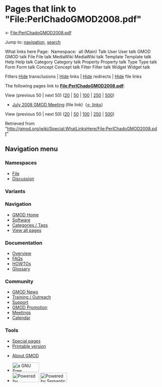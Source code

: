 <div id="mw-page-base" class="noprint">

</div>

<div id="mw-head-base" class="noprint">

</div>

<div id="content" class="mw-body" role="main">

<span id="top"></span>

<div id="mw-js-message" style="display:none;">

</div>



# <span dir="auto">Pages that link to "File:PerlChadoGMOD2008.pdf"</span>

<div id="bodyContent">

<div id="contentSub">

←
[File:PerlChadoGMOD2008.pdf](/wiki/File:PerlChadoGMOD2008.pdf "File:PerlChadoGMOD2008.pdf")

</div>

<div id="jump-to-nav" class="mw-jump">

Jump to: [navigation](#mw-navigation), [search](#p-search)

</div>

<div id="mw-content-text">

What links here Page:  Namespace:  all (Main) Talk User User talk GMOD
GMOD talk File File talk MediaWiki MediaWiki talk Template Template talk
Help Help talk Category Category talk Property Property talk Type Type
talk Form Form talk Concept Concept talk Filter Filter talk Widget
Widget talk

Filters
[Hide](/mediawiki/index.php?title=Special:WhatLinksHere/File:PerlChadoGMOD2008.pdf&hidetrans=1 "Special:WhatLinksHere/File:PerlChadoGMOD2008.pdf")
transclusions \|
[Hide](/mediawiki/index.php?title=Special:WhatLinksHere/File:PerlChadoGMOD2008.pdf&hidelinks=1 "Special:WhatLinksHere/File:PerlChadoGMOD2008.pdf")
links \|
[Hide](/mediawiki/index.php?title=Special:WhatLinksHere/File:PerlChadoGMOD2008.pdf&hideredirs=1 "Special:WhatLinksHere/File:PerlChadoGMOD2008.pdf")
redirects \|
[Hide](/mediawiki/index.php?title=Special:WhatLinksHere/File:PerlChadoGMOD2008.pdf&hideimages=1 "Special:WhatLinksHere/File:PerlChadoGMOD2008.pdf")
file links

The following pages link to
**[File:PerlChadoGMOD2008.pdf](/wiki/File:PerlChadoGMOD2008.pdf "File:PerlChadoGMOD2008.pdf")**:

View (previous 50 \| next 50)
([20](/mediawiki/index.php?title=Special:WhatLinksHere/File:PerlChadoGMOD2008.pdf&limit=20 "Special:WhatLinksHere/File:PerlChadoGMOD2008.pdf")
\|
[50](/mediawiki/index.php?title=Special:WhatLinksHere/File:PerlChadoGMOD2008.pdf&limit=50 "Special:WhatLinksHere/File:PerlChadoGMOD2008.pdf")
\|
[100](/mediawiki/index.php?title=Special:WhatLinksHere/File:PerlChadoGMOD2008.pdf&limit=100 "Special:WhatLinksHere/File:PerlChadoGMOD2008.pdf")
\|
[250](/mediawiki/index.php?title=Special:WhatLinksHere/File:PerlChadoGMOD2008.pdf&limit=250 "Special:WhatLinksHere/File:PerlChadoGMOD2008.pdf")
\|
[500](/mediawiki/index.php?title=Special:WhatLinksHere/File:PerlChadoGMOD2008.pdf&limit=500 "Special:WhatLinksHere/File:PerlChadoGMOD2008.pdf"))

- [July 2008 GMOD
  Meeting](/wiki/July_2008_GMOD_Meeting "July 2008 GMOD Meeting") (file
  link) ‎ <span class="mw-whatlinkshere-tools">([←
  links](/mediawiki/index.php?title=Special:WhatLinksHere&target=July+2008+GMOD+Meeting "Special:WhatLinksHere"))</span>

View (previous 50 \| next 50)
([20](/mediawiki/index.php?title=Special:WhatLinksHere/File:PerlChadoGMOD2008.pdf&limit=20 "Special:WhatLinksHere/File:PerlChadoGMOD2008.pdf")
\|
[50](/mediawiki/index.php?title=Special:WhatLinksHere/File:PerlChadoGMOD2008.pdf&limit=50 "Special:WhatLinksHere/File:PerlChadoGMOD2008.pdf")
\|
[100](/mediawiki/index.php?title=Special:WhatLinksHere/File:PerlChadoGMOD2008.pdf&limit=100 "Special:WhatLinksHere/File:PerlChadoGMOD2008.pdf")
\|
[250](/mediawiki/index.php?title=Special:WhatLinksHere/File:PerlChadoGMOD2008.pdf&limit=250 "Special:WhatLinksHere/File:PerlChadoGMOD2008.pdf")
\|
[500](/mediawiki/index.php?title=Special:WhatLinksHere/File:PerlChadoGMOD2008.pdf&limit=500 "Special:WhatLinksHere/File:PerlChadoGMOD2008.pdf"))

</div>

<div class="printfooter">

Retrieved from
"<http://gmod.org/wiki/Special:WhatLinksHere/File:PerlChadoGMOD2008.pdf>"

</div>

<div id="catlinks" class="catlinks catlinks-allhidden">

</div>

<div class="visualClear">

</div>

</div>

</div>

<div id="mw-navigation">

## Navigation menu

<div id="mw-head">



<div id="left-navigation">

<div id="p-namespaces" class="vectorTabs" role="navigation"
aria-labelledby="p-namespaces-label">

### Namespaces

- <span id="ca-nstab-image"><a href="/wiki/File:PerlChadoGMOD2008.pdf" accesskey="c"
  title="View the file page [c]">File</a></span>
- <span id="ca-talk"><a
  href="/mediawiki/index.php?title=File_talk:PerlChadoGMOD2008.pdf&amp;action=edit&amp;redlink=1"
  accesskey="t"
  title="Discussion about the content page [t]">Discussion</a></span>

</div>

<div id="p-variants" class="vectorMenu emptyPortlet" role="navigation"
aria-labelledby="p-variants-label">

### 

### Variants[](#)

<div class="menu">

</div>

</div>

</div>

<div id="right-navigation">





</div>



</div>

</div>

</div>

<div id="mw-panel">

<div id="p-logo" role="banner">

<a href="/wiki/Main_Page"
style="background-image: url(http://gmod.org/images/GMOD-cogs.png);"
title="Visit the main page"></a>

</div>

<div id="p-Navigation" class="portal" role="navigation"
aria-labelledby="p-Navigation-label">

### Navigation

<div class="body">

- <span id="n-GMOD-Home">[GMOD Home](/wiki/Main_Page)</span>
- <span id="n-Software">[Software](/wiki/GMOD_Components)</span>
- <span id="n-Categories-.2F-Tags">[Categories /
  Tags](/wiki/Categories)</span>
- <span id="n-View-all-pages">[View all
  pages](/wiki/Special:AllPages)</span>

</div>

</div>

<div id="p-Documentation" class="portal" role="navigation"
aria-labelledby="p-Documentation-label">

### Documentation

<div class="body">

- <span id="n-Overview">[Overview](/wiki/Overview)</span>
- <span id="n-FAQs">[FAQs](/wiki/Category:FAQ)</span>
- <span id="n-HOWTOs">[HOWTOs](/wiki/Category:HOWTO)</span>
- <span id="n-Glossary">[Glossary](/wiki/Glossary)</span>

</div>

</div>

<div id="p-Community" class="portal" role="navigation"
aria-labelledby="p-Community-label">

### Community

<div class="body">

- <span id="n-GMOD-News">[GMOD News](/wiki/GMOD_News)</span>
- <span id="n-Training-.2F-Outreach">[Training /
  Outreach](/wiki/Training_and_Outreach)</span>
- <span id="n-Support">[Support](/wiki/Support)</span>
- <span id="n-GMOD-Promotion">[GMOD
  Promotion](/wiki/GMOD_Promotion)</span>
- <span id="n-Meetings">[Meetings](/wiki/Meetings)</span>
- <span id="n-Calendar">[Calendar](/wiki/Calendar)</span>

</div>

</div>

<div id="p-tb" class="portal" role="navigation"
aria-labelledby="p-tb-label">

### Tools

<div class="body">

- <span id="t-specialpages"><a href="/wiki/Special:SpecialPages" accesskey="q"
  title="A list of all special pages [q]">Special pages</a></span>
- <span id="t-print"><a
  href="/mediawiki/index.php?title=Special:WhatLinksHere/File:PerlChadoGMOD2008.pdf&amp;printable=yes"
  rel="alternate" accesskey="p"
  title="Printable version of this page [p]">Printable version</a></span>

</div>

</div>

</div>

</div>

<div id="footer" role="contentinfo">

- <span id="footer-places-about">[About
  GMOD](/wiki/GMOD:About "GMOD:About")</span>

<!-- -->

- <span id="footer-copyrightico">[<img src="http://www.gnu.org/graphics/gfdl-logo-small.png" width="88"
  height="31" alt="a GNU Free Documentation License" />](http://www.gnu.org/licenses/fdl-1.3.html)</span>
- <span id="footer-poweredbyico">[<img src="/mediawiki/skins/common/images/poweredby_mediawiki_88x31.png"
  width="88" height="31" alt="Powered by MediaWiki" />](//www.mediawiki.org/)
  [<img
  src="/mediawiki/extensions/SemanticMediaWiki/includes/../resources/images/smw_button.png"
  width="88" height="31" alt="Powered by Semantic MediaWiki" />](https://www.semantic-mediawiki.org/wiki/Semantic_MediaWiki)</span>

<div style="clear:both">

</div>

</div>
